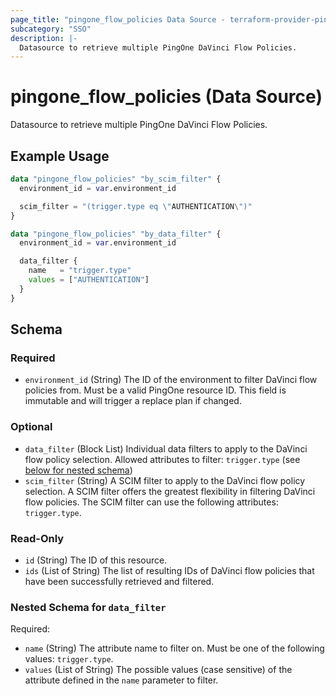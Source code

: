 ```yaml
---
page_title: "pingone_flow_policies Data Source - terraform-provider-pingone"
subcategory: "SSO"
description: |-
  Datasource to retrieve multiple PingOne DaVinci Flow Policies.
---
```


# pingone_flow_policies (Data Source)

Datasource to retrieve multiple PingOne DaVinci Flow Policies.

## Example Usage

```terraform
data "pingone_flow_policies" "by_scim_filter" {
  environment_id = var.environment_id

  scim_filter = "(trigger.type eq \"AUTHENTICATION\")"
}

data "pingone_flow_policies" "by_data_filter" {
  environment_id = var.environment_id

  data_filter {
    name   = "trigger.type"
    values = ["AUTHENTICATION"]
  }
}
```

<!-- schema generated by tfplugindocs -->
## Schema

### Required

- `environment_id` (String) The ID of the environment to filter DaVinci flow policies from.  Must be a valid PingOne resource ID.  This field is immutable and will trigger a replace plan if changed.

### Optional

- `data_filter` (Block List) Individual data filters to apply to the DaVinci flow policy selection.  Allowed attributes to filter: `trigger.type` (see [below for nested schema](#nestedblock--data_filter))
- `scim_filter` (String) A SCIM filter to apply to the DaVinci flow policy selection.  A SCIM filter offers the greatest flexibility in filtering DaVinci flow policies.  The SCIM filter can use the following attributes: `trigger.type`.

### Read-Only

- `id` (String) The ID of this resource.
- `ids` (List of String) The list of resulting IDs of DaVinci flow policies that have been successfully retrieved and filtered.

<a id="nestedblock--data_filter"></a>
### Nested Schema for `data_filter`

Required:

- `name` (String) The attribute name to filter on.  Must be one of the following values: `trigger.type`.
- `values` (List of String) The possible values (case sensitive) of the attribute defined in the `name` parameter to filter.
